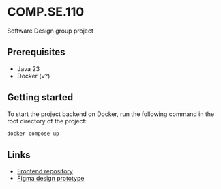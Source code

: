 # COMP.SE.110

Software Design group project

## Prerequisites

- Java 23
- Docker (v?)

## Getting started

To start the project backend on Docker, run the following command in the root directory of the project:

```bash
docker compose up
```

## Links

- [Frontend repository](https://github.com/BarryAlanPan/comp.se.110-frontend)
- [Figma design prototype](https://www.figma.com/design/XxQbtN593ZhB8Ut8DBjTWL/Structure-draft?node-id=0-1&t=GP6AdvPkAk87nYPu-1)
